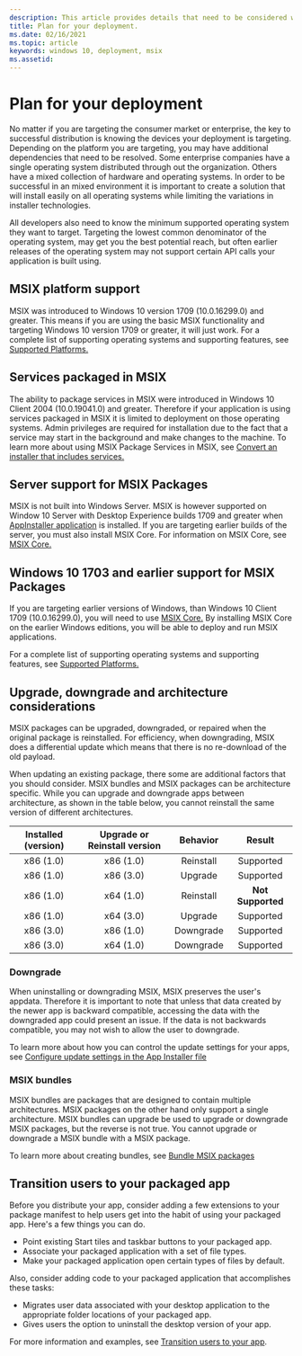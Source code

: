 ```yaml
---
description: This article provides details that need to be considered when deploying your MSIX packages on Windows devices in an enterprise environment.  This article is targeted at enterprise and IT Pros.
title: Plan for your deployment.
ms.date: 02/16/2021
ms.topic: article
keywords: windows 10, deployment, msix
ms.assetid:  
---
```

  
# Plan for your deployment

No matter if you are targeting the consumer market or enterprise, the key to successful distribution is knowing the devices your deployment is targeting. Depending on the platform you are targeting, you may have additional dependencies that need to be resolved. Some enterprise companies have a single operating system distributed through out the organization. Others have a mixed collection of hardware and operating systems. In order to be successful in an mixed environment it is important to create a solution that will install easily on all operating systems while limiting the variations in installer technologies. 

All developers also need to know the minimum supported operating system they want to target.  Targeting the lowest common denominator of the operating system, may get you the best potential reach, but often earlier releases of the operating system may not support certain API calls your application is built using.

## MSIX platform support
MSIX was introduced to Windows 10 version 1709 (10.0.16299.0) and greater.  This means if you are using the basic MSIX functionality and targeting Windows 10 version 1709 or greater, it will just work.  For a complete list of supporting operating systems and supporting features, see [Supported Platforms.](../supported-platforms.md)

## Services packaged in MSIX
The ability to package services in MSIX were introduced in Windows 10 Client 2004 (10.0.19041.0) and greater. Therefore if your application is using services packaged in MSIX it is limited to deployment on those operating systems. Admin privileges are required for installation due to the fact that a service may start in the background and make changes to the machine. To learn more about using MSIX Package Services in MSIX, see [Convert an installer that includes services.](../packaging-tool/convert-an-installer-with-services.md)

## Server support for MSIX Packages
MSIX is not built into Windows Server.  MSIX is however supported on Window 10 Server with Desktop Experience builds 1709 and greater when [AppInstaller application](https://www.microsoft.com/p/app-installer/9nblggh4nns1) is installed.  If you are targeting earlier builds of the server, you must also install MSIX Core.  For information on MSIX Core, see [MSIX Core.](../msix-core/msixcore.md)

## Windows 10 1703 and earlier support for MSIX Packages
If you are targeting earlier versions of Windows, than Windows 10 Client 1709 (10.0.16299.0), you will need to use [MSIX Core.](../msix-core/msixcore.md) By installing MSIX Core on the earlier Windows editions, you will be able to deploy and run MSIX applications. 

For a complete list of supporting operating systems and supporting features, see [Supported Platforms.](../supported-platforms.md) 

## Upgrade, downgrade and architecture considerations
MSIX packages can be upgraded, downgraded, or repaired when the original package is reinstalled.  For efficiency, when downgrading, MSIX does a differential update which means that there is no re-download of the old payload.

When updating an existing package, there some are additional factors that you should consider.  MSIX bundles and MSIX packages can be architecture specific.  While you can upgrade and downgrade apps between architecture, as shown in the table below, you cannot reinstall the same version of different architectures.  

|Installed (version) |  Upgrade or Reinstall version  | Behavior |    Result|
| :---------------: | :-----------------------: | :----------------------:|    :----------------------:|  
| x86 (1.0)   |      x86 (1.0)              | Reinstall | Supported
| x86 (1.0)   |      x86 (3.0)              | Upgrade | Supported
| x86 (1.0)  |      x64 (1.0)              |  Reinstall |<b>Not Supported</b>
| x86 (1.0)  |      x64 (3.0)              |  Upgrade | Supported
| x86 (3.0)   |      x86 (1.0)              | Downgrade | Supported
| x86 (3.0)  |      x64 (1.0)              |  Downgrade | Supported

### Downgrade
When uninstalling or downgrading MSIX, MSIX preserves the user's appdata.  Therefore it is important to note that unless that data created by the newer app is backward compatible, accessing the data with the downgraded app could present an issue.  If the data is not backwards compatible, you may not wish to allow the user to downgrade.

To learn more about how you can control the update settings for your apps, see [Configure update settings in the App Installer file](../packaging-tool/convert-an-installer-with-services.md)

### MSIX bundles
MSIX bundles are packages that are designed to contain multiple architectures.  MSIX packages on the other hand only support a single  architecture.  MSIX bundles can upgrade be used to upgrade or downgrade MSIX packages, but the reverse is not true.  You cannot upgrade or downgrade a MSIX bundle with a MSIX package. 

To learn more about creating bundles, see [Bundle MSIX packages](../packaging-tool/bundle-msix-packages.md)

## Transition users to your packaged app

Before you distribute your app, consider adding a few extensions to your package manifest to help users get into the habit of using your packaged app. Here's a few things you can do.

* Point existing Start tiles and taskbar buttons to your packaged app.
* Associate your packaged application with a set of file types.
* Make your packaged application open certain types of files by default.

Also, consider adding code to your packaged application that accomplishes these tasks:

* Migrates user data associated with your desktop application to the appropriate folder locations of your packaged app.
* Gives users the option to uninstall the desktop version of your app.

For more information and examples, see [Transition users to your app](/windows/apps/desktop/modernize/desktop-to-uwp-distribute#transition-users-to-your-packaged-app).

